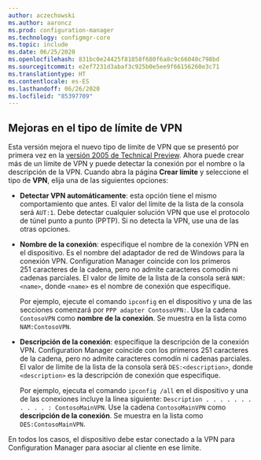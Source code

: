 ```yaml
---
author: aczechowski
ms.author: aaroncz
ms.prod: configuration-manager
ms.technology: configmgr-core
ms.topic: include
ms.date: 06/25/2020
ms.openlocfilehash: 831bc0e24425f81858f680f6a8c9c66040c798bd
ms.sourcegitcommit: e2ef7231d3abaf3c925b0e5ee9f66156260e3c71
ms.translationtype: HT
ms.contentlocale: es-ES
ms.lasthandoff: 06/26/2020
ms.locfileid: "85397709"
---
```

## <a name="improvements-to-vpn-boundary-type"></a><a name="bkmk_vpn"></a> Mejoras en el tipo de límite de VPN

<!--7020519-->

Esta versión mejora el nuevo tipo de límite de VPN que se presentó por primera vez en la [versión 2005 de Technical Preview](../../technical-preview-2005.md#bkmk_vpn). Ahora puede crear más de un límite de VPN y puede detectar la conexión por el nombre o la descripción de la VPN. Cuando abra la página **Crear límite** y seleccione el tipo de **VPN**, elija una de las siguientes opciones:

- **Detectar VPN automáticamente**: esta opción tiene el mismo comportamiento que antes. El valor del límite de la lista de la consola será `AUT:1`. Debe detectar cualquier solución VPN que use el protocolo de túnel punto a punto (PPTP). Si no detecta la VPN, use una de las otras opciones.

- **Nombre de la conexión**: especifique el nombre de la conexión VPN en el dispositivo. Es el nombre del adaptador de red de Windows para la conexión VPN. Configuration Manager coincide con los primeros 251 caracteres de la cadena, pero no admite caracteres comodín ni cadenas parciales. El valor de límite de la lista de la consola será `NAM:<name>`, donde `<name>` es el nombre de conexión que especifique.

  Por ejemplo, ejecute el comando `ipconfig` en el dispositivo y una de las secciones comenzará por `PPP adapter ContosoVPN:`. Use la cadena `ContosoVPN` como **nombre de la conexión**. Se muestra en la lista como `NAM:ContosoVPN`.

- **Descripción de la conexión**: especifique la descripción de la conexión VPN. Configuration Manager coincide con los primeros 251 caracteres de la cadena, pero no admite caracteres comodín ni cadenas parciales. El valor de límite de la lista de la consola será `DES:<description>`, donde `<description>` es la descripción de conexión que especifique.

  Por ejemplo, ejecuta el comando `ipconfig /all` en el dispositivo y una de las conexiones incluye la línea siguiente: `Description . . . . . . . . . . . : ContosoMainVPN`. Use la cadena `ContosoMainVPN` como **descripción de la conexión**. Se muestra en la lista como `DES:ContosoMainVPN`.

En todos los casos, el dispositivo debe estar conectado a la VPN para Configuration Manager para asociar al cliente en ese límite.
